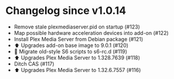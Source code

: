 # Changelog since v1.0.14
- Remove stale plexmediaserver.pid on startup (#123) 
- Map possible hardware acceleration devices into add-on (#122) 
- Install Plex Media Server from Debian package (#121) 
- ⬆️ Upgrades add-on base image to 9.0.1 (#120) 
- 🔨 Migrate old-style S6 scripts to s6-rc.d (#119) 
- ⬆️ Upgrades Plex Media Server to 1.328.7639 (#118) 
- Ditch CAS (#117) 
- ⬆️ Upgrades Plex Media Server to 1.32.6.7557 (#116) 
